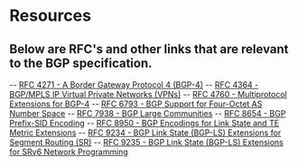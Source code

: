 # Resources

## Below are RFC's and other links that are relevant to the BGP specification.
-- [RFC 4271 - A Border Gateway Protocol 4 (BGP-4)](https://datatracker.ietf.org/doc/html/rfc4271)
-- [RFC 4364 - BGP/MPLS IP Virtual Private Networks (VPNs)](https://datatracker.ietf.org/doc/html/rfc4364)
-- [RFC 4760 - Multiprotocol Extensions for BGP-4](https://datatracker.ietf.org/doc/html/rfc4760)
-- [RFC 6793 - BGP Support for Four-Octet AS Number Space](https://datatracker.ietf.org/doc/html/rfc6793)
-- [RFC 7938 - BGP Large Communities](https://datatracker.ietf.org/doc/html/rfc7938)
-- [RFC 8654 - BGP Prefix-SID Encoding](https://datatracker.ietf.org/doc/html/rfc8654)
-- [RFC 8950 - BGP Encodings for Link State and TE Metric Extensions](https://datatracker.ietf.org/doc/html/rfc8950)
-- [RFC 9234 - BGP Link State (BGP-LS) Extensions for Segment Routing (SR)](https://datatracker.ietf.org/doc/html/rfc9234)
-- [RFC 9235 - BGP Link State (BGP-LS) Extensions for SRv6 Network Programming](https://datatracker.ietf.org/doc/html/rfc9235)
